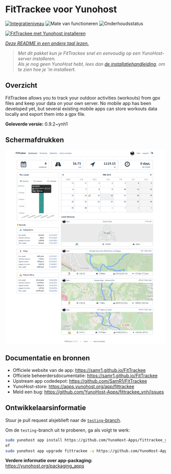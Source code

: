 <!--
NB: Deze README is automatisch gegenereerd door <https://github.com/YunoHost/apps/tree/master/tools/readme_generator>
Hij mag NIET handmatig aangepast worden.
-->

# FitTrackee voor Yunohost

[![Integratieniveau](https://apps.yunohost.org/badge/integration/fittrackee)](https://ci-apps.yunohost.org/ci/apps/fittrackee/)
![Mate van functioneren](https://apps.yunohost.org/badge/state/fittrackee)
![Onderhoudsstatus](https://apps.yunohost.org/badge/maintained/fittrackee)

[![FitTrackee met Yunohost installeren](https://install-app.yunohost.org/install-with-yunohost.svg)](https://install-app.yunohost.org/?app=fittrackee)

*[Deze README in een andere taal lezen.](./ALL_README.md)*

> *Met dit pakket kun je FitTrackee snel en eenvoudig op een YunoHost-server installeren.*  
> *Als je nog geen YunoHost hebt, lees dan [de installatiehandleiding](https://yunohost.org/install), om te zien hoe je 'm installeert.*

## Overzicht

FitTrackee allows you to track your outdoor activities (workouts) from gpx files and keep your data on your own server.
No mobile app has been developed yet, but several existing mobile apps can store workouts data locally and export them into a gpx file.


**Geleverde versie:** 0.9.2~ynh1

## Schermafdrukken

![Schermafdrukken van FitTrackee](./doc/screenshots/screenshot-fittrackee.png)

## Documentatie en bronnen

- Officiele website van de app: <https://samr1.github.io/FitTrackee>
- Officiele beheerdersdocumentatie: <https://samr1.github.io/FitTrackee>
- Upstream app codedepot: <https://github.com/SamR1/FitTrackee>
- YunoHost-store: <https://apps.yunohost.org/app/fittrackee>
- Meld een bug: <https://github.com/YunoHost-Apps/fittrackee_ynh/issues>

## Ontwikkelaarsinformatie

Stuur je pull request alsjeblieft naar de [`testing`-branch](https://github.com/YunoHost-Apps/fittrackee_ynh/tree/testing).

Om de `testing`-branch uit te proberen, ga als volgt te werk:

```bash
sudo yunohost app install https://github.com/YunoHost-Apps/fittrackee_ynh/tree/testing --debug
of
sudo yunohost app upgrade fittrackee -u https://github.com/YunoHost-Apps/fittrackee_ynh/tree/testing --debug
```

**Verdere informatie over app-packaging:** <https://yunohost.org/packaging_apps>
